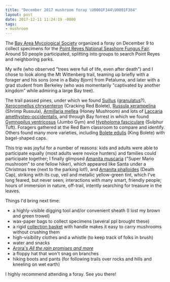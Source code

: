 ```yaml
---
title: "December 2017 mushroom foray \U0001F344\U0001F384"
layout: post
date: 2017-12-11 11:24:19 -0800
tags:
- mushroom
---
```

The [Bay Area Mycological Society](http://www.bayareamushrooms.org/) organized a foray on December 9 to collect specimens for the [Point Reyes National Seashore Fungus Fair](https://www.nps.gov/pore/planyourvisit/events_fungusfair.htm). Around 50 people participated, splitting into groups to search Point Reyes and neighboring parks.

My wife (who observed "trees were full of life, even after death") and I chose to look along the Mt Wittenberg trail, teaming up briefly with a forager and his sons (one in a Baby Bjorn) from Petaluma, and later with a grad student from Berkeley (who was momentarily "captivated by another kingdom" while admiring a large Bay tree).

The trail passed pines, under which we found [Suillus](https://www.inaturalist.org/taxa/53490-Suillus) ([granulatus](https://www.inaturalist.org/taxa/179065-Suillus-granulatus)?),  [Xerocomellus chrysenteron](https://www.inaturalist.org/taxa/438013-Xerocomellus-chrysenteron) (Cracking Red Bolete), [Russula xerampelina](https://www.inaturalist.org/taxa/154875-Russula-xerampelina) (Shrimp Russula), [Armillaria mellea](https://www.inaturalist.org/taxa/55950-Armillaria-mellea) (Honey Mushroom) and lots of [Laccaria amethysteo-occidentalis](https://www.inaturalist.org/taxa/54893-Laccaria-amethysteo-occidentalis), and through Bay forrest in which we found [Gymnopilus ventricosus](https://www.inaturalist.org/taxa/348809-Gymnopilus-ventricosus) (Jumbo Gym) and ‎[Hypholoma fasciculare](https://www.inaturalist.org/taxa/48767-Hypholoma-fasciculare) (Sulphur Tuft). Foragers gathered at the Red Barn classroom to compare and identify. Others found many more varieties, including [Bolete edulis](https://www.inaturalist.org/taxa/48701-Boletus-edulis) (King Bolete) with bagel-shaped caps.

This trip was joyful for a number of reasons: kids and adults were able to participate equally (most adults were novice hunters) and families could participate together; I finally glimpsed [Amanita muscaria](https://www.inaturalist.org/taxa/48715-Amanita-muscaria) ("Super Mario mushroom" to one fellow hiker), which appeared like Santa under a Christmas tree (next to the parking lot!), and [Amanita phalloides](https://www.inaturalist.org/taxa/52135-Amanita-phalloides) (Death Cap), striking with its cup, veil and metallic yellow-green tint, which I've long feared, but never seen; interactions with many smart, friendly people; hours of immersion in nature, off-trail, intently searching for treasure in the leaves.

Things I'd bring next time:

* a highly-visible digging tool and/or convenient sheath (I lost my brown and green trowel)
* wax-paper bags to collect specimens (several ppl brought these)
* a rigid [collection basket](http://www.fungi.com/product-detail/product/mushroom-hunters-basket.html) with handle makes it easy to carry mushrooms without crushing them
* high-visibility clothes and a whistle (to keep track of folks in brush)
* water and snacks
* [Arora's _All the rain promises and more_](http://www.davidarora.com/publications.html)
* a floppy hat that won't snag on branches
* hiking boots and pants (for following trails over rocks and hills and kneeling on wet earth)

I highly recommend attending a foray. See you there!